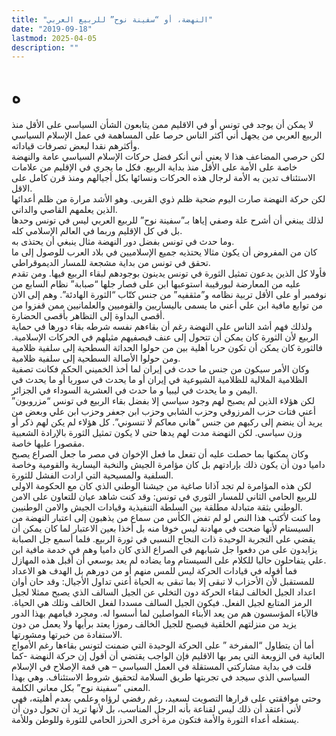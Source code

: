 ```yaml
---
title: "النهضة، أو “سفينة نوح” للربيع العربي"
date: "2019-09-18"
lastmod: 2025-04-05
description: ""
---
```

# **ه**

لا يمكن أن يوجد في تونس أو في الاقليم ممن يتابعون الشأن السياسي على الأقل منذ الربيع العربي من يجهل أني أكثر الناس حرصا على المساهمة في عمل الإسلام السياسي وأكثرهم نقدا لبعض تصرفات قياداته.  
لكن حرصي المضاعف هذا لا يعني أني أنكر فضل حركات الإسلام السياسي عامة والنهضة خاصة على الأمة على الأقل منذ بداية الربيع. فكل ما يجري في الإقليم من علامات الاستئناف تدين به الأمة لرجال هذه الحركات ونسائها بكل أجيالهم ومنذ قرن كامل على الاقل.  
لكن حركة النهضة صارت اليوم ضحية ظلم ذوي القربى. وهو الأشد مرارة من ظلم أعدائها الذين يعلمهم القاصي والداني.  
لذلك يبنغي أن أشرح علة وصفي إياها بـ”سفينة نوح” للربيع العربي ليس في تونس وحدها بل في كل الإقليم وربما في العالم الإسلامي كله.  
وما حدث في تونس بفضل دور النهضة مثال ينبغي أن يحتذى به.  
كان من المفروض أن يكون مثالا يحتذيه جميع الإسلاميين في بلاد العرب للوصول إلى ما تحقق في تونس من بداية مشجعة للمسار الديموقراطي.  
فأولا كل الذين يدعون تمثيل الثورة في تونس يدينون بوجودهم لبقاء الربيع فيها. ومن تقدم عليه من المعارضة لبورقيبة استوعبها ابن على فصار جلها “صبابة” نظام السابع من نوفمبر أو على الأقل تربية نظامه و”مثقفيه” من جنس كتّاب “الثورة الهادئة”. وهم إلى الان من توابع مافية ابن علي أعني ما يسمى باليساريين والقوميين والعلمانيين ممن قفزوا من أقصى البداوة إلى التظاهر بأقصى الحضارة.  
ولذلك فهم أشد الناس على النهضة رغم أن بقاءهم نفسه شرطه بقاء دورها في حماية الربيع لأن الثورة كان يمكن أن تتحول إلى عنف فيصفيهم مثيلهم في الحركات الإسلامية. فالثورة كان يمكن أن تكون حربا أهلية بين من حولوا الحداثة السطحية إلى سلفية ظلامية ومن حولوا الأصالة السطحية إلى سلفية ظلامية.  
وكان الأمر سيكون من جنس ما حدث في إيران لما أخذ الخميني الحكم فكانت تصفية الظلامية الملالية للظلامية الشيوعية في إيران أو ما يحدث في سوريا أو ما يحدث في اليمن و ما يحدث في ليبيا و ما حدث في العشرية السوداء في الجزائر.  
لكن هؤلاء الذين لم يصبح لهم وجود سياسي إلا بفضل بقاء الربيع في تونس “مزروبون” أعني فتات حزب المرزوقي وحزب الشابي وحزب ابن جعفر وحزب ابن علي وبعض من يريد أن ينضم إلى ركبهم من جنس “هاني معاكم لا تنسوني”. كل هؤلاء لم يكن لهم ذكر أو وزن سياسي. لكن النهضة مدت لهم يدها حتى لا يكون تمثيل الثورة بالإرادة الشعبية مقصورا عليها خاصة.  
وكان يمكنها بما حصلت عليه أن تفعل ما فعل الإخوان في مصر ما جعل الصراع يصبح داميا دون أن يكون ذلك بإرادتهم بل كان مؤامرة الجيش والنخبة اليسارية والقومية وخاصة السلفية والمسيحية التي ارادت الفشل للثورة.  
لكن هذه المؤامرة لم تجد آذانا صاغية من جيشنا الوطني الذي كان مع الحكومة الاولى للربيع الحامي الثاني للمسار الثوري في تونس: وقد كنت شاهد عيان للتعاون على الامن الوطني بثقة متبادلة مطلقة بين السلطة التنفيذية وقيادات الجيش والامن الوطنيين.  
وما كنت لأكتب هذا النص لو لم تفض الكأس من سماع من يذهبون إلى اعتبار النهضة من السيستام لأنها ضحت في مهادنة ليس خوفا منه بل أخذا بعين الاعتبار لما كان يمكن أن يقضي على التجربة الوحيدة ذات النجاح النسبي في ثورة الربيع. فلما أسمع جل الصبابة يزايدون على من دفعوا جل شبابهم في الصراع الذي كان داميا وهم في خدمة مافية ابن علي يتفاحلون حاليا للكلام على السيستام وما يضاده لم يعد بوسعي أن أقبل هذه المهازل.  
فما أقوله في قيادات الحركة ليس للمس منهم أو من دورهم بل الهدف هو الاعداد للمستقبل لأن الأحزاب لا تبقى إلا بما تبقى به الحياة أعني تداول الأجيال: وقد حان أوان اعداد الجيل الخالف لبقاء الحركة دون التخلي عن الجيل السالف الذي يصبح ممثلا لجيل الرمز المتابع لجيل الفعل. فيكون الجيل السالف مسددا لفعل الخالف وتلك هي الحياة. فالآباء المؤسسون هم من يعد الأبناء المواصلين لما أسسوا له. ومجرد قيامهم بهذا الدور يزيد من منزلتهم الخلقية فيصبح للجيل الخالف رموزا يعتد برأيها ولا يعمل من دون الاستفادة من خبرتها ومشورتها.  
أما أن يتطاول “المفرخة ” على الحركة الوحيدة التي ضمنت لتونس بقاءها رغم الأمواج العاتية في الزوبعة التي يمر بها الاقليم فإن الواجب يقتضي أن أقول إن حركة النهضة -كما قلت في بداية مشاركتي المستقلة في العمل السياسي – هي قمة الإصلاح في الإسلام السياسي الذي سيجد في تجربتها طريق السلامة لتحقيق شروط الاستئناف. وهي بهذا المعنى “سفينة نوح” بكل معاني الكلمة.  
وحتى موافقتي على قرارها التصويت لسعيد، رغم رفضي لرؤاه وعلمي بعدم أهليته، فهي لأني أعتقد أن ذلك ليس لقناعة بأنه الرجل المناسب، بل لأنها تريد أن تحول دون أن يستغله أعداء الثورة والأمة فتكون مرة أخرى الحرز الحامي للثورة وللوطن وللأمة.

###

